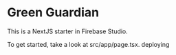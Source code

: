 # Green Guardian

This is a NextJS starter in Firebase Studio.

To get started, take a look at src/app/page.tsx.
deploying